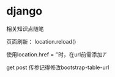 # django
相关知识点随笔

页面刷新： location.reload()

使用location.href = ‘’时，在url前需添加‘/’

get post 传参记得修改bootstrap-table-url
